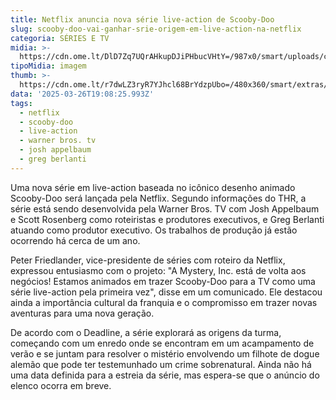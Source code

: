 ```yaml
---
title: Netflix anuncia nova série live-action de Scooby-Doo
slug: scooby-doo-vai-ganhar-srie-origem-em-live-action-na-netflix
categoria: SÉRIES E TV
midia: >-
  https://cdn.ome.lt/DlD7Zq7UQrAHkupDJiPHbucVHtY=/987x0/smart/uploads/conteudo/fotos/scooby-doo-liveaction.png
tipoMidia: imagem
thumb: >-
  https://cdn.ome.lt/r7dwLZ3ryR7YJhcl68BrYdzpUbo=/480x360/smart/extras/conteudos/scooby-doo-liveaction.png
data: '2025-03-26T19:08:25.993Z'
tags:
  - netflix
  - scooby-doo
  - live-action
  - warner bros. tv
  - josh appelbaum
  - greg berlanti
---
```


Uma nova série em live-action baseada no icônico desenho animado Scooby-Doo será lançada pela Netflix. Segundo informações do THR, a série está sendo desenvolvida pela Warner Bros. TV com Josh Appelbaum e Scott Rosenberg como roteiristas e produtores executivos, e Greg Berlanti atuando como produtor executivo. Os trabalhos de produção já estão ocorrendo há cerca de um ano.

Peter Friedlander, vice-presidente de séries com roteiro da Netflix, expressou entusiasmo com o projeto: "A Mystery, Inc. está de volta aos negócios! Estamos animados em trazer Scooby-Doo para a TV como uma série live-action pela primeira vez", disse em um comunicado. Ele destacou ainda a importância cultural da franquia e o compromisso em trazer novas aventuras para uma nova geração.

De acordo com o Deadline, a série explorará as origens da turma, começando com um enredo onde se encontram em um acampamento de verão e se juntam para resolver o mistério envolvendo um filhote de dogue alemão que pode ter testemunhado um crime sobrenatural. Ainda não há uma data definida para a estreia da série, mas espera-se que o anúncio do elenco ocorra em breve.
